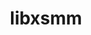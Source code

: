 ---
title: "libxsmm"
layout: cache
categories: [package, develop]
meta: {"compilers": ["gcc@=11.4.0", "oneapi@=2024.1.0"], "num_specs": 21, "num_specs_by_stack": {"aws-pcluster-x86_64_v4": 14, "e4s": 7, "root": 21}, "oss": ["amzn2", "ubuntu22.04"], "platforms": ["linux"], "stacks": ["aws-pcluster-x86_64_v4", "e4s", "root"], "targets": ["x86_64_v3", "x86_64_v4"], "versions": ["1.17", "main-2023-11"]}
spec_details: [{"compiler": "gcc@=11.4.0", "hash": "26fdoh4v6ax3qttpoe454jw7umrrkuob", "os": "ubuntu22.04", "platform": "linux", "size": "-", "stacks": ["e4s", "root"], "target": "x86_64_v3", "variants": ["blas=default", "build_system=makefile", "~debug", "~generator", "~header-only", "~large_jit_buffer", "~shared"], "versions": ["1.17"]}, {"compiler": "gcc@=11.4.0", "hash": "3dobvat32j4ku4aav4mfv2baisvvf76z", "os": "ubuntu22.04", "platform": "linux", "size": "-", "stacks": ["e4s", "root"], "target": "x86_64_v3", "variants": ["blas=default", "build_system=makefile", "~debug", "~generator", "~header-only", "~large_jit_buffer", "~shared"], "versions": ["1.17"]}, {"compiler": "oneapi@=2024.1.0", "hash": "52cv2xo4bkt5wbatljk75pnbqhrorzlk", "os": "amzn2", "platform": "linux", "size": "-", "stacks": ["aws-pcluster-x86_64_v4", "root"], "target": "x86_64_v4", "variants": ["blas=default", "build_system=makefile", "~debug", "~generator", "~header-only", "~large_jit_buffer", "+shared"], "versions": ["main-2023-11"]}, {"compiler": "oneapi@=2024.1.0", "hash": "5tmls3zhkpr3px6iten2gqbuz46lsrpx", "os": "amzn2", "platform": "linux", "size": "-", "stacks": ["aws-pcluster-x86_64_v4", "root"], "target": "x86_64_v3", "variants": ["blas=default", "build_system=makefile", "~debug", "~generator", "~header-only", "~large_jit_buffer", "+shared"], "versions": ["main-2023-11"]}, {"compiler": "oneapi@=2024.1.0", "hash": "f77e7m3jxlinkdbqzifvtk6lgr6zjzg2", "os": "amzn2", "platform": "linux", "size": "-", "stacks": ["aws-pcluster-x86_64_v4", "root"], "target": "x86_64_v4", "variants": ["blas=default", "build_system=makefile", "~debug", "~generator", "~header-only", "~large_jit_buffer", "+shared"], "versions": ["main-2023-11"]}, {"compiler": "oneapi@=2024.1.0", "hash": "ghofhwpjyrma7obrq3uowbkymgzc4lki", "os": "amzn2", "platform": "linux", "size": "-", "stacks": ["aws-pcluster-x86_64_v4", "root"], "target": "x86_64_v4", "variants": ["blas=default", "build_system=makefile", "~debug", "~generator", "~header-only", "~large_jit_buffer", "+shared"], "versions": ["main-2023-11"]}, {"compiler": "oneapi@=2024.1.0", "hash": "gk7x42iv7ydze266kaj2zqfnbjzn2ckg", "os": "amzn2", "platform": "linux", "size": "-", "stacks": ["aws-pcluster-x86_64_v4", "root"], "target": "x86_64_v3", "variants": ["blas=default", "build_system=makefile", "~debug", "~generator", "~header-only", "~large_jit_buffer", "+shared"], "versions": ["main-2023-11"]}, {"compiler": "gcc@=11.4.0", "hash": "k4agxx7tksgzvmgsbfxnwu5fuoun3rrf", "os": "ubuntu22.04", "platform": "linux", "size": "-", "stacks": ["e4s", "root"], "target": "x86_64_v3", "variants": ["blas=default", "build_system=makefile", "~debug", "~generator", "~header-only", "~large_jit_buffer", "~shared"], "versions": ["1.17"]}, {"compiler": "oneapi@=2024.1.0", "hash": "klplrxhv4oz3uzozrldmfd2xowek64r6", "os": "amzn2", "platform": "linux", "size": "-", "stacks": ["aws-pcluster-x86_64_v4", "root"], "target": "x86_64_v4", "variants": ["blas=default", "build_system=makefile", "~debug", "~generator", "~header-only", "~large_jit_buffer", "+shared"], "versions": ["main-2023-11"]}, {"compiler": "oneapi@=2024.1.0", "hash": "mk54ubu63eco6cwmcrh2ef3pwzuaf3tq", "os": "amzn2", "platform": "linux", "size": "-", "stacks": ["aws-pcluster-x86_64_v4", "root"], "target": "x86_64_v3", "variants": ["blas=default", "build_system=makefile", "~debug", "~generator", "~header-only", "~large_jit_buffer", "+shared"], "versions": ["main-2023-11"]}, {"compiler": "oneapi@=2024.1.0", "hash": "moytqhreuftaf3dd6n6dekpxpswfqiww", "os": "amzn2", "platform": "linux", "size": "-", "stacks": ["aws-pcluster-x86_64_v4", "root"], "target": "x86_64_v4", "variants": ["blas=default", "build_system=makefile", "~debug", "~generator", "~header-only", "~large_jit_buffer", "+shared"], "versions": ["main-2023-11"]}, {"compiler": "oneapi@=2024.1.0", "hash": "npx6d5pbckqngalonvltvgi7xxt7reqm", "os": "amzn2", "platform": "linux", "size": "-", "stacks": ["aws-pcluster-x86_64_v4", "root"], "target": "x86_64_v3", "variants": ["blas=default", "build_system=makefile", "~debug", "~generator", "~header-only", "~large_jit_buffer", "+shared"], "versions": ["main-2023-11"]}, {"compiler": "gcc@=11.4.0", "hash": "o3upfnlfltur3tzefbis47t4pjxy7tpu", "os": "ubuntu22.04", "platform": "linux", "size": "-", "stacks": ["e4s", "root"], "target": "x86_64_v3", "variants": ["blas=default", "build_system=makefile", "~debug", "~generator", "~header-only", "~large_jit_buffer", "~shared"], "versions": ["1.17"]}, {"compiler": "gcc@=11.4.0", "hash": "pgnecerpl34xpimxnkna6jejukbnp7cv", "os": "ubuntu22.04", "platform": "linux", "size": "-", "stacks": ["e4s", "root"], "target": "x86_64_v3", "variants": ["blas=default", "build_system=makefile", "~debug", "~generator", "~header-only", "~large_jit_buffer", "~shared"], "versions": ["1.17"]}, {"compiler": "oneapi@=2024.1.0", "hash": "so2pfzenxg3jlpw4kfsjuhl25mm4pz4d", "os": "amzn2", "platform": "linux", "size": "-", "stacks": ["aws-pcluster-x86_64_v4", "root"], "target": "x86_64_v4", "variants": ["blas=default", "build_system=makefile", "~debug", "~generator", "~header-only", "~large_jit_buffer", "+shared"], "versions": ["main-2023-11"]}, {"compiler": "oneapi@=2024.1.0", "hash": "wfeolfy2snylqbq5pvmcpovjg2xz2xsh", "os": "amzn2", "platform": "linux", "size": "-", "stacks": ["aws-pcluster-x86_64_v4", "root"], "target": "x86_64_v4", "variants": ["blas=default", "build_system=makefile", "~debug", "~generator", "~header-only", "~large_jit_buffer", "+shared"], "versions": ["main-2023-11"]}, {"compiler": "oneapi@=2024.1.0", "hash": "whotoft6chwdbwznpgstdcrjlvbyjxmg", "os": "amzn2", "platform": "linux", "size": "-", "stacks": ["aws-pcluster-x86_64_v4", "root"], "target": "x86_64_v3", "variants": ["blas=default", "build_system=makefile", "~debug", "~generator", "~header-only", "~large_jit_buffer", "+shared"], "versions": ["main-2023-11"]}, {"compiler": "gcc@=11.4.0", "hash": "wtin6pctvqnr4u5q7kuroodgu5nzbgju", "os": "ubuntu22.04", "platform": "linux", "size": "-", "stacks": ["e4s", "root"], "target": "x86_64_v3", "variants": ["blas=default", "build_system=makefile", "~debug", "~generator", "~header-only", "~large_jit_buffer", "~shared"], "versions": ["1.17"]}, {"compiler": "oneapi@=2024.1.0", "hash": "xhra7yrircxjozlsin4d2r6tjxan5jzf", "os": "amzn2", "platform": "linux", "size": "-", "stacks": ["aws-pcluster-x86_64_v4", "root"], "target": "x86_64_v3", "variants": ["blas=default", "build_system=makefile", "~debug", "~generator", "~header-only", "~large_jit_buffer", "+shared"], "versions": ["main-2023-11"]}, {"compiler": "gcc@=11.4.0", "hash": "ymfiiorqzqdoulxfs5qq6wzni6imifqb", "os": "ubuntu22.04", "platform": "linux", "size": "-", "stacks": ["e4s", "root"], "target": "x86_64_v3", "variants": ["blas=default", "build_system=makefile", "~debug", "~generator", "~header-only", "~large_jit_buffer", "~shared"], "versions": ["1.17"]}, {"compiler": "oneapi@=2024.1.0", "hash": "zi7c7d6i7ree64bkvfui3f7fsi2irtzf", "os": "amzn2", "platform": "linux", "size": "-", "stacks": ["aws-pcluster-x86_64_v4", "root"], "target": "x86_64_v3", "variants": ["blas=default", "build_system=makefile", "~debug", "~generator", "~header-only", "~large_jit_buffer", "+shared"], "versions": ["main-2023-11"]}]
---